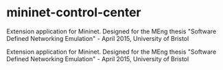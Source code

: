 # mininet-control-center
Extension application for Mininet. Designed for the MEng thesis "Software Defined Networking Emulation" - April 2015, University of Bristol

Extension application for Mininet. Designed for the MEng thesis "Software Defined Networking Emulation" - April 2015, University of Bristol
